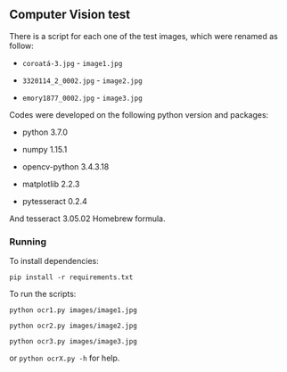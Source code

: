 ## Computer Vision test

There is a script for each one of the test images, which were renamed as follow:

* `coroatá-3.jpg` - `image1.jpg`

* `3320114_2_0002.jpg` - `image2.jpg`

* `emory1877_0002.jpg` - `image3.jpg`


Codes were developed on the following python version and packages:

* python 3.7.0

* numpy 1.15.1

* opencv-python 3.4.3.18

* matplotlib 2.2.3

* pytesseract 0.2.4

And tesseract 3.05.02  Homebrew formula.

### Running

To install dependencies:

`pip install -r requirements.txt`

To run the scripts: 

`python ocr1.py images/image1.jpg`

`python ocr2.py images/image2.jpg`

`python ocr3.py images/image3.jpg`

or `python ocrX.py -h` for help.




